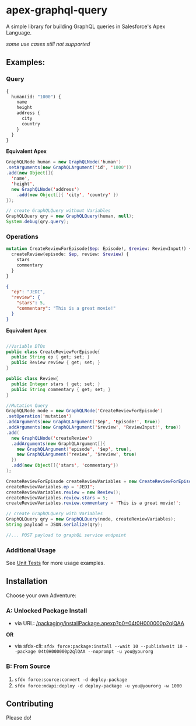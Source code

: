 # apex-graphql-query

A simple library for building GraphQL queries in Salesforce's Apex Language.

*some use cases still not supported*

## Examples:

### Query
``` graphql
{
  human(id: "1000") {
    name
    height
    address {
      city
      country
    }
  }
}
```

**Equivalent Apex**

``` java
GraphQLNode human = new GraphQLNode('human')
.setArguments(new GraphQLArgument('id', '1000'))
.add(new Object[]{
  'name',
  'height',
  new GraphQLNode('address')
    .add(new Object[]{ 'city', 'country' })
});

// create GraphQLQuery without Variables
GraphQLQuery qry = new GraphQLQuery(human, null);
System.debug(qry.query);
```

### Operations

``` graphql
mutation CreateReviewForEpisode($ep: Episode!, $review: ReviewInput!) {
  createReview(episode: $ep, review: $review) {
    stars
    commentary
  }
}
```

``` json
{
  "ep": "JEDI",
  "review": {
    "stars": 5,
    "commentary": "This is a great movie!"
  }
}
```

**Equivalent Apex**
``` java

//Variable DTOs
public class CreateReviewForEpisode{
  public String ep { get; set; }
  public Review review { get; set; }
}

public class Review{
  public Integer stars { get; set; }
  public String commentary { get; set; }
}

//Mutation Query
GraphQLNode node = new GraphQLNode('CreateReviewForEpisode')
.setOperation('mutation')
.addArguments(new GraphQLArgument('$ep', 'Episode!', true))
.addArguments(new GraphQLArgument('$review', 'ReviewInput!', true))
.add(
  new GraphQLNode('createReview')
  .addArguments(new GraphQLArgument[]{
    new GraphQLArgument('episode', '$ep', true),
    new GraphQLArgument('review', '$review', true)
  })
  .add(new Object[]{'stars', 'commentary'})
);

CreateReviewForEpisode createReviewVariables = new CreateReviewForEpisode();
createReviewVariables.ep = 'JEDI';
createReviewVariables.review = new Review();
createReviewVariables.review.stars = 5;
createReviewVariables.review.commentary = 'This is a great movie!';

// create GraphQLQuery with Variables
GraphQLQuery qry = new GraphQLQuery(node, createReviewVariables);
String payload = JSON.serialize(qry);

//... POST payload to graphQL service endpoint 
```
### Additional Usage

See [Unit Tests](https://github.com/ChuckJonas/apex-graphql-query/blob/master/force-app/main/default/classes/GraphQLQueryTests.cls) for more usage examples.

## Installation

Choose your own Adventure:

### A: Unlocked Package Install

  - via URL: [/packaging/installPackage.apexp?p0=04t0H000000p2qlQAA](https://login.salesforce.com/packaging/installPackage.apexp?p0=04t0H000000p2qlQAA)
  
  **OR**
  
  - via sfdx-cli: `sfdx force:package:install --wait 10 --publishwait 10 --package 04t0H000000p2qlQAA --noprompt -u you@yourorg`

### B: From Source

1. `sfdx force:source:convert -d deploy-package`
2. `sfdx force:mdapi:deploy -d deploy-package -u you@yourorg -w 1000`

## Contributing

Please do!
